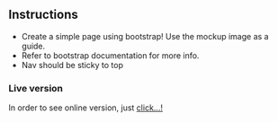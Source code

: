 ## Instructions

- Create a simple page using bootstrap! Use the mockup image as a guide.
- Refer to bootstrap documentation for more info.
- Nav should be sticky to top

### Live version

In order to see online version, just [click...!](https://hsnakk.github.io/Bootstrap_exer_1/)
